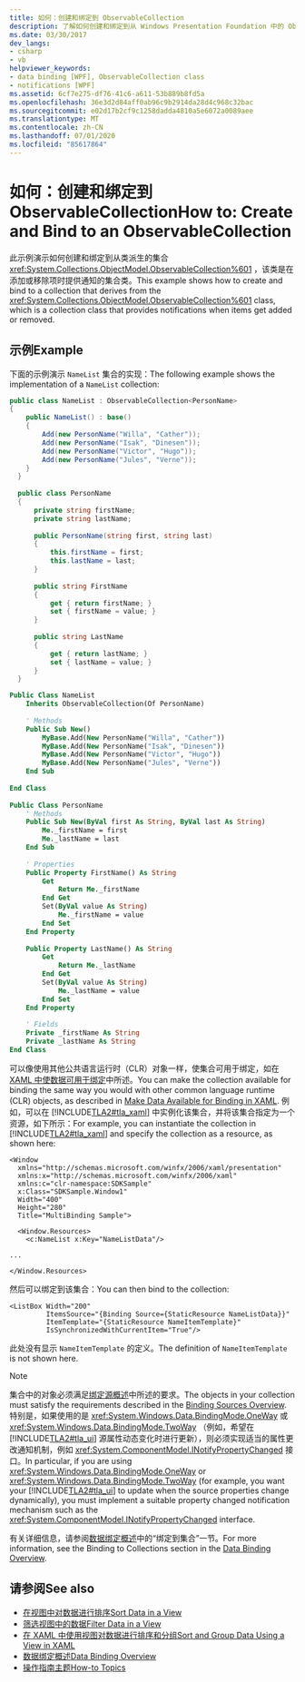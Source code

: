 ```yaml
---
title: 如何：创建和绑定到 ObservableCollection
description: 了解如何创建和绑定到从 Windows Presentation Foundation 中的 ObservableCollection 类派生的集合。
ms.date: 03/30/2017
dev_langs:
- csharp
- vb
helpviewer_keywords:
- data binding [WPF], ObservableCollection class
- notifications [WPF]
ms.assetid: 6cf7e275-df76-41c6-a611-53b889b8fd5a
ms.openlocfilehash: 36e3d2d84aff0ab96c9b2914da28d4c968c32bac
ms.sourcegitcommit: e02d17b2cf9c1258dadda4810a5e6072a0089aee
ms.translationtype: MT
ms.contentlocale: zh-CN
ms.lasthandoff: 07/01/2020
ms.locfileid: "85617864"
---
```

# <a name="how-to-create-and-bind-to-an-observablecollection"></a><span data-ttu-id="1ec71-103">如何：创建和绑定到 ObservableCollection</span><span class="sxs-lookup"><span data-stu-id="1ec71-103">How to: Create and Bind to an ObservableCollection</span></span>
<span data-ttu-id="1ec71-104">此示例演示如何创建和绑定到从类派生的集合 <xref:System.Collections.ObjectModel.ObservableCollection%601> ，该类是在添加或移除项时提供通知的集合类。</span><span class="sxs-lookup"><span data-stu-id="1ec71-104">This example shows how to create and bind to a collection that derives from the <xref:System.Collections.ObjectModel.ObservableCollection%601> class, which is a collection class that provides notifications when items get added or removed.</span></span>  
  
## <a name="example"></a><span data-ttu-id="1ec71-105">示例</span><span class="sxs-lookup"><span data-stu-id="1ec71-105">Example</span></span>  
 <span data-ttu-id="1ec71-106">下面的示例演示 `NameList` 集合的实现：</span><span class="sxs-lookup"><span data-stu-id="1ec71-106">The following example shows the implementation of a `NameList` collection:</span></span>  
  
```csharp  
public class NameList : ObservableCollection<PersonName>  
{  
    public NameList() : base()  
    {  
        Add(new PersonName("Willa", "Cather"));  
        Add(new PersonName("Isak", "Dinesen"));  
        Add(new PersonName("Victor", "Hugo"));  
        Add(new PersonName("Jules", "Verne"));  
    }  
  }  
  
  public class PersonName  
  {  
      private string firstName;  
      private string lastName;  
  
      public PersonName(string first, string last)  
      {  
          this.firstName = first;  
          this.lastName = last;  
      }  
  
      public string FirstName  
      {  
          get { return firstName; }  
          set { firstName = value; }  
      }  
  
      public string LastName  
      {  
          get { return lastName; }  
          set { lastName = value; }  
      }  
  }  
```  
  
```vb  
Public Class NameList  
    Inherits ObservableCollection(Of PersonName)  
  
    ' Methods  
    Public Sub New()  
        MyBase.Add(New PersonName("Willa", "Cather"))  
        MyBase.Add(New PersonName("Isak", "Dinesen"))  
        MyBase.Add(New PersonName("Victor", "Hugo"))  
        MyBase.Add(New PersonName("Jules", "Verne"))  
    End Sub  
  
End Class  
  
Public Class PersonName  
    ' Methods  
    Public Sub New(ByVal first As String, ByVal last As String)  
        Me._firstName = first  
        Me._lastName = last  
    End Sub  
  
    ' Properties  
    Public Property FirstName() As String  
        Get  
            Return Me._firstName  
        End Get  
        Set(ByVal value As String)  
            Me._firstName = value  
        End Set  
    End Property  
  
    Public Property LastName() As String  
        Get  
            Return Me._lastName  
        End Get  
        Set(ByVal value As String)  
            Me._lastName = value  
        End Set  
    End Property  
  
    ' Fields  
    Private _firstName As String  
    Private _lastName As String  
End Class  
```  
  
 <span data-ttu-id="1ec71-107">可以像使用其他公共语言运行时（CLR）对象一样，使集合可用于绑定，如在[XAML 中使数据可用于绑定](how-to-make-data-available-for-binding-in-xaml.md)中所述。</span><span class="sxs-lookup"><span data-stu-id="1ec71-107">You can make the collection available for binding the same way you would with other common language runtime (CLR) objects, as described in [Make Data Available for Binding in XAML](how-to-make-data-available-for-binding-in-xaml.md).</span></span> <span data-ttu-id="1ec71-108">例如，可以在 [!INCLUDE[TLA2#tla_xaml](../../../../includes/tla2sharptla-xaml-md.md)] 中实例化该集合，并将该集合指定为一个资源，如下所示：</span><span class="sxs-lookup"><span data-stu-id="1ec71-108">For example, you can instantiate the collection in [!INCLUDE[TLA2#tla_xaml](../../../../includes/tla2sharptla-xaml-md.md)] and specify the collection as a resource, as shown here:</span></span>  
  
```xaml  
<Window  
  xmlns="http://schemas.microsoft.com/winfx/2006/xaml/presentation"  
  xmlns:x="http://schemas.microsoft.com/winfx/2006/xaml"  
  xmlns:c="clr-namespace:SDKSample"  
  x:Class="SDKSample.Window1"  
  Width="400"  
  Height="280"  
  Title="MultiBinding Sample">  
  
  <Window.Resources>  
    <c:NameList x:Key="NameListData"/>  
  
...  
  
</Window.Resources>  
```  
  
 <span data-ttu-id="1ec71-109">然后可以绑定到该集合：</span><span class="sxs-lookup"><span data-stu-id="1ec71-109">You can then bind to the collection:</span></span>  
  
```xaml  
<ListBox Width="200"  
         ItemsSource="{Binding Source={StaticResource NameListData}}"  
         ItemTemplate="{StaticResource NameItemTemplate}"  
         IsSynchronizedWithCurrentItem="True"/>  
```  
  
 <span data-ttu-id="1ec71-110">此处没有显示 `NameItemTemplate` 的定义。</span><span class="sxs-lookup"><span data-stu-id="1ec71-110">The definition of `NameItemTemplate` is not shown here.</span></span>  
  
> [!NOTE]
> <span data-ttu-id="1ec71-111">集合中的对象必须满足[绑定源概述](binding-sources-overview.md)中所述的要求。</span><span class="sxs-lookup"><span data-stu-id="1ec71-111">The objects in your collection must satisfy the requirements described in the [Binding Sources Overview](binding-sources-overview.md).</span></span> <span data-ttu-id="1ec71-112">特别是，如果使用的是 <xref:System.Windows.Data.BindingMode.OneWay> 或 <xref:System.Windows.Data.BindingMode.TwoWay> （例如，希望在 [!INCLUDE[TLA2#tla_ui](../../../../includes/tla2sharptla-ui-md.md)] 源属性动态变化时进行更新），则必须实现适当的属性更改通知机制，例如 <xref:System.ComponentModel.INotifyPropertyChanged> 接口。</span><span class="sxs-lookup"><span data-stu-id="1ec71-112">In particular, if you are using <xref:System.Windows.Data.BindingMode.OneWay> or <xref:System.Windows.Data.BindingMode.TwoWay> (for example, you want your [!INCLUDE[TLA2#tla_ui](../../../../includes/tla2sharptla-ui-md.md)] to update when the source properties change dynamically), you must implement a suitable property changed notification mechanism such as the <xref:System.ComponentModel.INotifyPropertyChanged> interface.</span></span>  
  
 <span data-ttu-id="1ec71-113">有关详细信息，请参阅[数据绑定概述](../../../desktop-wpf/data/data-binding-overview.md)中的“绑定到集合”一节。</span><span class="sxs-lookup"><span data-stu-id="1ec71-113">For more information, see the Binding to Collections section in the [Data Binding Overview](../../../desktop-wpf/data/data-binding-overview.md).</span></span>  
  
## <a name="see-also"></a><span data-ttu-id="1ec71-114">请参阅</span><span class="sxs-lookup"><span data-stu-id="1ec71-114">See also</span></span>

- [<span data-ttu-id="1ec71-115">在视图中对数据进行排序</span><span class="sxs-lookup"><span data-stu-id="1ec71-115">Sort Data in a View</span></span>](how-to-sort-data-in-a-view.md)
- [<span data-ttu-id="1ec71-116">筛选视图中的数据</span><span class="sxs-lookup"><span data-stu-id="1ec71-116">Filter Data in a View</span></span>](how-to-filter-data-in-a-view.md)
- [<span data-ttu-id="1ec71-117">在 XAML 中使用视图对数据进行排序和分组</span><span class="sxs-lookup"><span data-stu-id="1ec71-117">Sort and Group Data Using a View in XAML</span></span>](how-to-sort-and-group-data-using-a-view-in-xaml.md)
- [<span data-ttu-id="1ec71-118">数据绑定概述</span><span class="sxs-lookup"><span data-stu-id="1ec71-118">Data Binding Overview</span></span>](../../../desktop-wpf/data/data-binding-overview.md)
- [<span data-ttu-id="1ec71-119">操作指南主题</span><span class="sxs-lookup"><span data-stu-id="1ec71-119">How-to Topics</span></span>](data-binding-how-to-topics.md)
